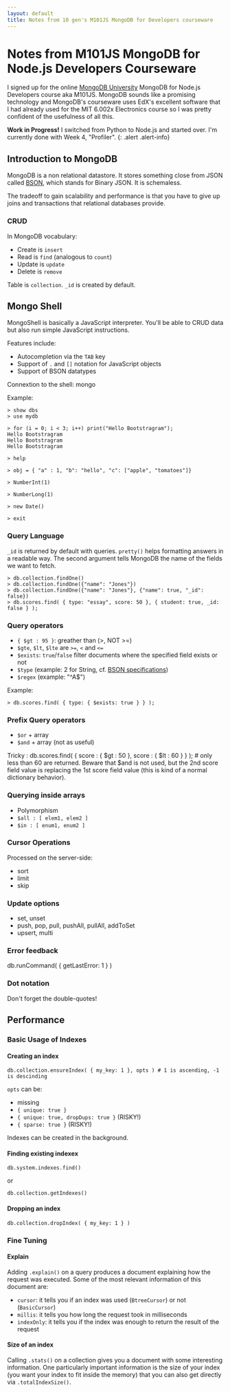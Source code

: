 ```yaml
---
layout: default
title: Notes from 10 gen's M101JS MongoDB for Developers courseware
---
```


# Notes from M101JS MongoDB for Node.js Developers Courseware

I signed up for the online [MongoDB University](https://education.mongodb.com/) MongoDB for Node.js Developers course aka M101JS. MongoDB sounds like a promising technology and MongoDB's courseware uses EdX's excellent software that I had already used for the MIT 6.002x Electronics course so I was pretty confident of the usefulness of all this.  


**Work in Progress!** I switched from Python to Node.js and started over. I'm currently done with Week 4, "Profiler".
{: .alert .alert-info}


## Introduction to MongoDB

MongoDB is a non relational datastore. It stores something close from JSON called [BSON](http://bsonspec.org), which stands for Binary JSON. It is schemaless.

The tradeoff to gain scalability and performance is that you have to give up joins and transactions that relational databases provide.


### CRUD

In MongoDB vocabulary:

- Create is `insert`
- Read is `find` (analogous to `count`)
- Update is `update`
- Delete is `remove`

Table is `collection`. `_id` is created by default.


## Mongo Shell

MongoShell is basically a JavaScript interpreter. You'll be able to CRUD data but also run simple JavaScript instructions.

Features include:

- Autocompletion via the `TAB` key
- Support of `.` and `[]` notation for JavaScript objects
- Support of BSON datatypes

Connextion to the shell: mongo

Example:

    > show dbs
    > use mydb
    
    > for (i = 0; i < 3; i++) print("Hello Bootstragram");
    Hello Bootstragram
    Hello Bootstragram
    Hello Bootstragram
    
    > help
    
    > obj = { "a" : 1, "b": "hello", "c": ["apple", "tomatoes"]}
    
    > NumberInt(1)

    > NumberLong(1)

    > new Date()

    > exit


### Query Language

`_id` is returned by default with queries.
`pretty()` helps formatting answers in a readable way.
The second argument tells MongoDB the name of the fields we want to fetch.

    > db.collection.findOne()
    > db.collection.findOne({"name": "Jones"})
    > db.collection.findOne({"name": "Jones"}, {"name": true, "_id": false})
    > db.scores.find( { type: "essay", score: 50 }, { student: true, _id: false } );


### Query operators

- `{ $gt : 95 }`: greather than (\>, NOT \>=)
- `$gte`, `$lt`, `$lte` are `>=`, `<` and `<=`
- `$exists`: `true`/`false` filter documents where the specified field exists or not
- `$type` (example: 2 for String, cf. [BSON specifications][BSON])
- `$regex` (example: "^A$")

Example:

    > db.scores.find( { type: { $exists: true } } );


### Prefix Query operators

- `$or` + array 
- `$and` + array (not as useful)

Tricky : db.scores.find( { score : { $gt : 50 }, score : { $lt : 60 } } ); # only less than 60 are returned. Beware that $and is not used, but the 2nd score field value is replacing the 1st score field value (this is kind of a normal dictionary behavior).


### Querying inside arrays

- Polymorphism
- `$all : [ elem1, elem2 ]`
- `$in : [ enum1, enum2 ]` 

### Cursor Operations

Processed on the server-side:

- sort
- limit
- skip

### Update options

- set, unset
- push, pop, pull, pushAll, pullAll, addToSet
- upsert, multi

### Error feedback

db.runCommand( { getLastError: 1 } )

### Dot notation

Don't forget the double-quotes!

## Performance

### Basic Usage of Indexes

#### Creating an index

    db.collection.ensureIndex( { my_key: 1 }, opts ) # 1 is ascending, -1 is descinding

`opts` can be:

- missing
- `{ unique: true }`
- `{ unique: true, dropDups: true }` (RISKY!)
- `{ sparse: true }` (RISKY!)

Indexes can be created in the background.

#### Finding existing indexex

    db.system.indexes.find()

or

    db.collection.getIndexes()

#### Dropping an index

    db.collection.dropIndex( { my_key: 1 } )


### Fine Tuning

#### Explain

Adding `.explain()` on a query produces a document explaining how the request was executed. Some of the most relevant information of this document are:

- `cursor`: it tells you if an index was used (`BtreeCursor`) or not (`BasicCursor`)
- `millis`: it tells you how long the request took in milliseconds
- `indexOnly`: it tells you if the index was enough to return the result of the request

#### Size of an index

Calling `.stats()` on a collection gives you a document with some interesting information. One particularly important information is the size of your index (you want your index to fit inside the memory) that you can also get directly via `.totalIndexSize()`.


[BSON]: http://bsonspec.org